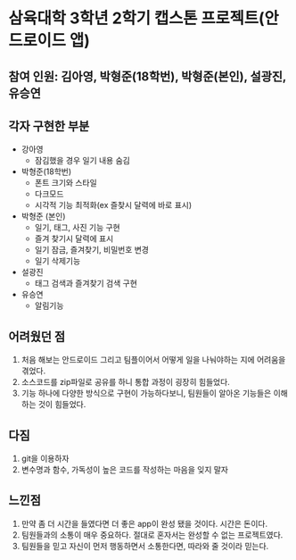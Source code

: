 # 삼육대학 3학년 2학기 캡스톤 프로젝트(안드로이드 앱)
## 참여 인원: 김아영, 박형준(18학번), 박형준(본인), 설광진, 유승연
## 각자 구현한 부분
+ 강아영
  + 잠김했을 경우 일기 내용 숨김
+ 박형준(18학번) 
  + 폰트 크기와 스타일 
  + 다크모드
  + 시각적 기능 최적화(ex 즐찾시 달력에 바로 표시)
+ 박형준 (본인)
  + 일기, 태그, 사진 기능 구현
  + 즐겨 찾기시 달력에 표시
  + 일기 잠금, 즐겨찾기, 비밀번호 변경
  + 일기 삭제기능
+ 설광진
  + 태그 검색과 즐겨찾기 검색 구현
+ 유승연
  + 알림기능

## 어려웠던 점
1. 처음 해보는 안드로이드 그리고 팀플이어서 어떻게 일을 나눠야하는 지에 어려움을 겪었다.  
2. 소스코드를 zip파일로 공유를 하니 통합 과정이 굉장히 힘들었다.
3. 기능 하나에 다양한 방식으로 구현이 가능하다보니, 팀원들이 알아온 기능들은 이해하는 것이 힘들었다.
## 다짐
1. git을 이용하자
2. 변수명과 함수, 가독성이 높은 코드를 작성하는 마음을 잊지 말자
## 느낀점
1. 만약 좀 더 시간을 들였다면 더 좋은 app이 완성 됐을 것이다. 시간은 돈이다.
2. 팀원들과의 소통이 매우 중요하다. 절대로 혼자서는 완성할 수 없는 프로젝트였다.
3. 팀원들을 믿고 자신이 먼저 행동하면서 소통한다면, 따라와 줄 것이라 믿는다.

